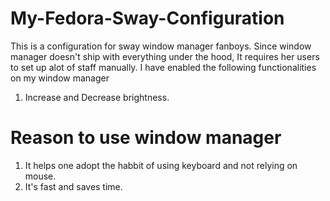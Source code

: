 # My-Fedora-Sway-Configuration

This is a configuration for sway window manager fanboys. Since window manager doesn't ship with everything under the hood, It requires her
users to set up alot of staff manually. I have enabled the following functionalities on my window manager
1. Increase and Decrease brightness.

# Reason to use window manager
1. It helps one adopt the habbit of using keyboard and not relying on mouse.
2. It's fast and saves time.
